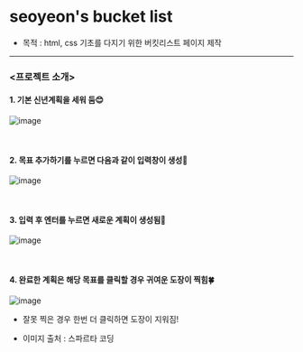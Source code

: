 # seoyeon's bucket list

- 목적 : html, css 기초를 다지기 위한 버킷리스트 페이지 제작

----------

### <프로젝트 소개>

#### 1. 기본 신년계획을 세워 둠😊

![image](https://user-images.githubusercontent.com/46805289/210408971-6948d0d6-1b29-4b37-889d-603e69943227.png)

<br>

#### 2. 목표 추가하기를 누르면 다음과 같이 입력창이 생성🌟

![image](https://user-images.githubusercontent.com/46805289/210409272-41233545-e088-4e53-8caa-36da2c80ced6.png)

<br>

#### 3. 입력 후 엔터를 누르면 새로운 계획이 생성됨🍻

![image](https://user-images.githubusercontent.com/46805289/210409419-0a0cfd32-600b-4ec8-9897-1638f2d33fc5.png)

<br>

#### 4. 완료한 계획은 해당 목표를 클릭할 경우 귀여운 도장이 찍힘🍀

![image](https://user-images.githubusercontent.com/46805289/210409519-d7514319-72e4-4258-a0f7-4b1e4759543d.png)

  - 잘못 찍은 경우 한번 더 클릭하면 도장이 지워짐!
  
  
  
- 이미지 출처 : 스파르타 코딩



